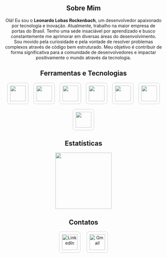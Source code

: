 <h2 align="center">Sobre Mim</h2>
<p align="center" style="max-width: 700px; margin: 0 auto;">
  Olá! Eu sou o <strong>Leonardo Lobas Rockenbach</strong>, um desenvolvedor apaixonado por tecnologia e inovação.
  Atualmente, trabalho na maior empresa de portas do Brasil. Tenho uma sede insaciável por aprendizado e busco constantemente
  me aprimorar em diversas áreas do desenvolvimento.
</p>
<p align="center" style="max-width: 700px; margin: 0 auto;">
  Sou movido pela curiosidade e pela vontade de resolver problemas complexos através de código bem estruturado. Meu objetivo é
  contribuir de forma significativa para a comunidade de desenvolvedores e impactar positivamente o mundo através da tecnologia.
</p>

<h2 align="center">Ferramentas e Tecnologias</h2>
<div align="center">
  <div style="display: flex; justify-content: center; align-items: center; flex-wrap: wrap; gap: 16px;">
    <div style="padding: 8px; border-radius: 8px; border: 1px solid #ccc;">
      <img src="https://cdn.jsdelivr.net/gh/devicons/devicon@latest/icons/typescript/typescript-original.svg" width="50" height="50" />
    </div>
    <div style="padding: 8px; border-radius: 8px; border: 1px solid #ccc;">
      <img src="https://cdn.jsdelivr.net/gh/devicons/devicon@latest/icons/react/react-original.svg" width="50" height="50" />
    </div>
    <div style="padding: 8px; border-radius: 8px; border: 1px solid #ccc;">
      <img src="https://cdn.jsdelivr.net/gh/devicons/devicon@latest/icons/nextjs/nextjs-original.svg" width="50" height="50" />
    </div>
    <div style="padding: 8px; border-radius: 8px; border: 1px solid #ccc;">
      <img src="https://cdn.jsdelivr.net/gh/devicons/devicon@latest/icons/css3/css3-original-wordmark.svg" width="50" height="50"/>
    </div>
    <div style="padding: 8px; border-radius: 8px; border: 1px solid #ccc;">
      <img src="https://cdn.jsdelivr.net/gh/devicons/devicon@latest/icons/tailwindcss/tailwindcss-original.svg" width="50" height="50" />
    </div>
    <div style="padding: 8px; border-radius: 8px; border: 1px solid #ccc;">
      <img src="https://cdn.jsdelivr.net/gh/devicons/devicon@latest/icons/figma/figma-original.svg" width="50" height="50" />
    </div>
    <div style="padding: 8px; border-radius: 8px; border: 1px solid #ccc;">
      <img src="https://cdn.jsdelivr.net/gh/devicons/devicon@latest/icons/postgresql/postgresql-original-wordmark.svg" width="50" height="50" />
    </div>
  </div>
</div>

<h2 align="center">Estatísticas</h2>
<div align="center">
  <a href="https://github.com/LeonardoLobas">
    <img loading="lazy" height="180em" src="https://github-readme-stats.vercel.app/api/top-langs/?username=LeonardoLobas&layout=compact&langs_count=7&theme=dracula"/>
  </a>
</div>

<h2 align="center">Contatos</h2>
<div align="center">
  <div style="display: flex; justify-content: center; align-items: center; gap: 20px;">
    <a href="https://www.linkedin.com/in/leonardo-lobas-rockenbach-9160bb277/" target="_blank">
      <div style="padding: 8px; border-radius: 8px; border: 1px solid #ccc;">
        <img src="https://cdn.jsdelivr.net/gh/devicons/devicon/icons/linkedin/linkedin-original.svg" width="50" height="50" alt="LinkedIn">
      </div>
    </a>
    <a href="mailto:leonardolobas@gmail.com" target="_blank">
      <div style="padding: 8px; border-radius: 8px; border: 1px solid #ccc;">
        <img width="50" height="50" src="https://img.icons8.com/color/48/gmail-new.png" alt="Gmail">
      </div>
    </a>
  </div>
</div>
